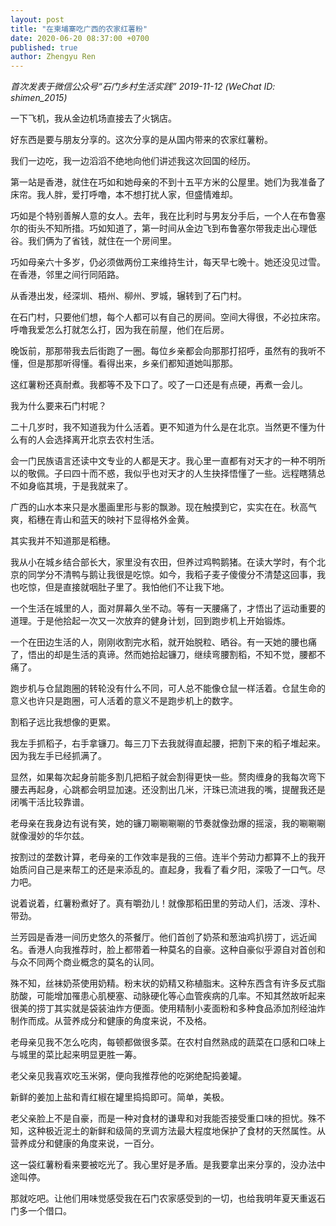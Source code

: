 ```yaml
---
layout: post
title: "在柬埔寨吃广西的农家红薯粉"
date: 2020-06-20 08:37:00 +0700
published: true
author: Zhengyu Ren
---
```

*首次发表于微信公众号“石门乡村生活实践” 2019-11-12 (WeChat ID: shimen_2015)*

一下飞机，我从金边机场直接去了火锅店。

好东西是要与朋友分享的。这次分享的是从国内带来的农家红薯粉。

我们一边吃，我一边滔滔不绝地向他们讲述我这次回国的经历。
 
第一站是香港，就住在巧如和她母亲的不到十五平方米的公屋里。她们为我准备了床帘。我人胖，爱打呼噜，本不想打扰人家，但盛情难却。

巧如是个特别善解人意的女人。去年，我在比利时与男友分手后，一个人在布鲁塞尔的街头不知所措。巧如知道了，第一时间从金边飞到布鲁塞尔带我走出心理低谷。我们俩为了省钱，就住在一个房间里。

巧如母亲六十多岁，仍必须做两份工来维持生计，每天早七晚十。她还没见过雪。在香港，邻里之间行同陌路。
 
从香港出发，经深圳、梧州、柳州、罗城，辗转到了石门村。
 
在石门村，只要他们想，每个人都可以有自己的房间。空间大得很，不必拉床帘。呼噜我爱怎么打就怎么打，因为我在前屋，他们在后房。

晚饭前，那那带我去后街跑了一圈。每位乡亲都会向那那打招呼，虽然有的我听不懂，但是那那听得懂。看得出来，乡亲们都知道她叫那那。
 
这红薯粉还真耐煮。我都等不及下口了。咬了一口还是有点硬，再煮一会儿。
 
我为什么要来石门村呢？
 
二十几岁时，我不知道我为什么活着。更不知道为什么是在北京。当然更不懂为什么有的人会选择离开北京去农村生活。

会一门民族语言还读中文专业的人都是天才。我心里一直都有对天才的一种不明所以的敬佩。子曰四十而不惑，我似乎也对天才的人生抉择悟懂了一些。远程瞎猜总不如身临其境，于是我就来了。
 
广西的山水本来只是水墨画里形与影的飘渺。现在触摸到它，实实在在。秋高气爽，稻穗在青山和蓝天的映衬下显得格外金黄。
 
其实我并不知道那是稻穗。
 
我从小在城乡结合部长大，家里没有农田，但养过鸡鸭鹅猪。在读大学时，有个北京的同学分不清鸭与鹅让我很是吃惊。如今，我稻子麦子傻傻分不清楚这回事，我也吃惊，但是直接就咽肚子里了。我怕他们不让我下地。
 
一个生活在城里的人，面对屏幕久坐不动。等有一天腰痛了，才悟出了运动重要的道理。于是他拾起一次又一次放弃的健身计划，回到跑步机上开始锻炼。

一个在田边生活的人，刚刚收割完水稻，就开始脱粒、晒谷。有一天她的腰也痛了，悟出的却是生活的真谛。然而她拾起镰刀，继续弯腰割稻，不知不觉，腰都不痛了。
 
跑步机与仓鼠跑圈的转轮没有什么不同，可人总不能像仓鼠一样活着。仓鼠生命的意义也许只是跑圈，可人活着的意义不是跑步机上的数字。
 
割稻子远比我想像的更累。

我左手抓稻子，右手拿镰刀。每三刀下去我就得直起腰，把割下来的稻子堆起来。因为我左手已经抓满了。

显然，如果每次起身前能多割几把稻子就会割得更快一些。赘肉缠身的我每次弯下腰去再起身，心跳都会明显加速。还没割出几米，汗珠已流进我的嘴，提醒我还是闭嘴干活比较靠谱。

老母亲在我身边有说有笑，她的镰刀唰唰唰唰的节奏就像劲爆的摇滚，我的唰唰唰就像漫妙的华尔兹。
 
按割过的垄数计算，老母亲的工作效率是我的三倍。连半个劳动力都算不上的我开始质问自己是来帮工的还是来添乱的。直起身，我看了看夕阳，深吸了一口气。尽力吧。
 
说着说着，红薯粉煮好了。真有嚼劲儿！就像那稻田里的劳动人们，活泼、淳朴、带劲。
 
兰芳园是香港一间历史悠久的茶餐厅。他们首创了奶茶和葱油鸡扒捞丁，远近闻名。香港人向我推荐时，脸上都带着一种莫名的自豪。这种自豪似乎源自对首创和与众不同两个商业概念的莫名的认同。

殊不知，丝袜奶茶使用奶精。粉末状的奶精又称植脂末。这种东西含有许多反式脂肪酸，可能增加罹患心肌梗塞、动脉硬化等心血管疾病的几率。不知其然故听起来很美的捞丁其实就是袋装油炸方便面。使用精制小麦面粉和多种食品添加剂经油炸制作而成。从营养成分和健康的角度来说，不及格。
 
老母亲见我不怎么吃肉，每顿都做很多菜。在农村自然熟成的蔬菜在口感和口味上与城里的菜比起来明显更胜一筹。

老父亲见我喜欢吃玉米粥，便向我推荐他的吃粥绝配捣姜罐。

新鲜的姜加上盐和青红椒在罐里捣捣即可。简单，美极。

老父亲脸上不是自豪，而是一种对食材的谦卑和对我能否接受重口味的担忧。殊不知，这种极近泥土的新鲜和级简的烹调方法最大程度地保护了食材的天然属性。从营养成分和健康的角度来说，一百分。
 
这一袋红薯粉看来要被吃光了。我心里好是矛盾。是我要拿出来分享的，没办法中途叫停。

那就吃吧。让他们用味觉感受我在石门农家感受到的一切，也给我明年夏天重返石门多一个借口。

